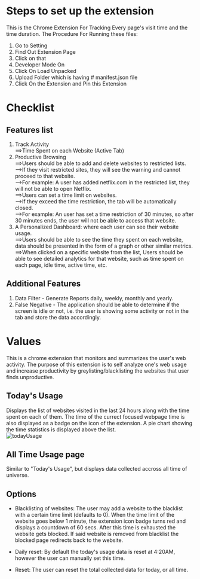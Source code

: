 # Steps to set up the extension
This is the Chrome Extension For Tracking Every page's visit time and the time duration. The Procedure For Running these files:

1. Go to Setting
2. Find Out Extension Page
3. Click on that
4. Developer Mode On
5. Click On Load Unpacked
6. Upload Folder which is having # manifest.json file
7. Click On the Extension and Pin this Extension

# Checklist

## Features list

1. Track Activity  
    ==>Time Spent on each Website (Active Tab)  
2. Productive Browsing   
    ==>Users should be able to add and delete websites to restricted lists.  
        -->If they visit restricted sites, they will see the warning and cannot proceed to that website.  
        -->For example: A user has added netflix.com in the restricted list, they will not be able to open Netflix.  
    ==>Users can set a time limit on websites.  
        -->If they exceed the time restriction, the tab will be automatically closed.  
        -->For example: An user has set a time restriction of 30 minutes, so after 30 minutes ends, the user will not be able to access that website.  
3. A Personalized Dashboard: where each user can see their website usage.  
    ==>Users should be able to see the time they spent on each website, data should be presented in the form of a graph or other similar metrics.  
    ==>When clicked on a specific website from the list, Users should be able to see detailed analytics for that website, such as time spent on each page, idle time, active time, etc.  

## Additional Features

1. Data Filter - Generate Reports daily, weekly, monthly and yearly.  
2. False Negative - The application should be able to determine if the screen is idle or not, i.e. the user is showing some activity or not in the tab and store the data accordingly.


# Values

This is a chrome extension that monitors and summarizes the user's web activity. The purpose of this extension is to self analyze one's web usage and increase productivity by greylisting/blacklisting the websites that user finds unproductive.

## Today's Usage

Displays the list of websites visited in the last 24 hours along with the time spent on each of them. The time of the currect focused webpage time is also displayed as a badge on the icon of the extension.
A pie chart showing the time statistics is displayed above the list.  
![todayUsage](https://gist.github.com/assets/132270561/b24f8069-b6a7-4c1d-ad4c-7d1073ae6c8d)


## All Time Usage page

Similar to "Today's Usage", but displays data collected accross all time of universe.

## Options

- Blacklisting of websites: The user may add a website to the blacklist with a certain time limit (defaults to 0). When the time limit of the website goes below 1 minute, the extension icon badge turns red and displays a countdown of 60 secs. After this time is exhausted the website gets blocked. If said website is removed from blacklist the blocked page redirects back to the website.  

- Daily reset: By default the today's usage data is reset at 4:20AM, however the user can manually set this time.  

- Reset: The user can reset the total collected data for today, or all time.  
